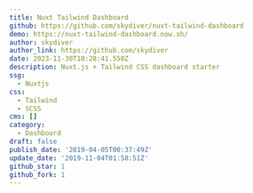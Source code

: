 ```yaml
---
title: Nuxt Tailwind Dashboard
github: https://github.com/skydiver/nuxt-tailwind-dashboard
demo: https://nuxt-tailwind-dashboard.now.sh/
author: skydiver
author_link: https://github.com/skydiver
date: 2023-11-30T10:28:41.550Z
description: Nuxt.js + Tailwind CSS dashboard starter
ssg:
  - Nuxtjs
css:
  - Tailwind
  - SCSS
cms: []
category:
  - Dashboard
draft: false
publish_date: '2019-04-05T00:37:49Z'
update_date: '2019-11-04T01:58:51Z'
github_star: 1
github_fork: 1
---
```

